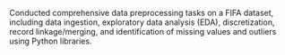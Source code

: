 Conducted comprehensive data preprocessing tasks on a FIFA dataset, including data ingestion, exploratory data analysis (EDA), discretization, record linkage/merging, and identification of missing values and outliers using Python libraries.
